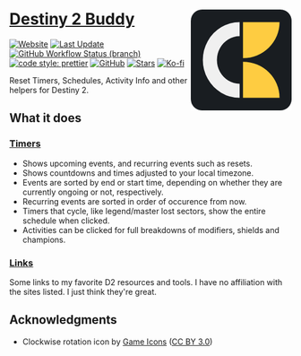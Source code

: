 # [Destiny 2 Buddy <img src="./public/icons/apple-icon-180.png" align="right">](https://destiny2.kokke.eu/)

[![Website](https://img.shields.io/website?style=for-the-badge&url=https%3A%2F%2Fdestiny2.kokke.eu)](https://destiny2.kokke.eu/)
[![Last Update](https://img.shields.io/github/last-commit/costasak/d2-buddy/main?label=last%20update&style=for-the-badge)](https://destiny2.kokke.eu/)
[![GitHub Workflow Status (branch)](https://img.shields.io/github/actions/workflow/status/costasak/d2-buddy/node-cd.yml?branch=main&style=for-the-badge&logo=createreactapp)](https://github.com/CostasAK/d2-buddy/actions/workflows/node.js.yml)
[![code style: prettier](https://img.shields.io/badge/code_style-prettier-ff69b4.svg?style=for-the-badge&logo=prettier)](https://github.com/prettier/prettier)
[![GitHub](https://img.shields.io/github/license/costasak/d2-buddy?style=for-the-badge)](https://github.com/CostasAK/d2-buddy/blob/main/LICENSE)
[![Stars](https://img.shields.io/github/stars/costasak/d2-buddy?style=for-the-badge&logo=github)](https://github.com/CostasAK/d2-buddy)
[![Ko-fi](https://img.shields.io/badge/support_me_on_ko--fi-F16061?style=for-the-badge&logo=kofi&logoColor=f5f5f5)](https://ko-fi.com/CostasAK)

Reset Timers, Schedules, Activity Info and other helpers for Destiny 2.

## What it does

### [Timers](https://destiny2.kokke.eu/Timers)

- Shows upcoming events, and recurring events such as resets.
- Shows countdowns and times adjusted to your local timezone.
- Events are sorted by end or start time, depending on whether they are currently ongoing or not, respectively.
- Recurring events are sorted in order of occurence from now.
- Timers that cycle, like legend/master lost sectors, show the entire schedule when clicked.
- Activities can be clicked for full breakdowns of modifiers, shields and champions.

### [Links](https://destiny2.kokke.eu/Links)

Some links to my favorite D2 resources and tools. I have no affiliation with the sites listed. I just think they're great.

## Acknowledgments

- Clockwise rotation icon by [Game Icons](https://game-icons.net/) ([CC BY 3.0](http://creativecommons.org/licenses/by/3.0/))
